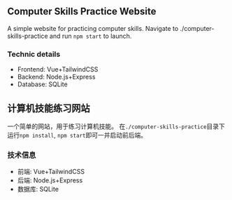 ## Computer Skills Practice Website
A simple website for practicing computer skills. Navigate to ./computer-skills-practice and run `npm start` to launch.

### Technic details
- Frontend: Vue+TailwindCSS
- Backend: Node.js+Express
- Database: SQLite

## 计算机技能练习网站
一个简单的网站，用于练习计算机技能。
在`./computer-skills-practice`目录下运行`npm install`, `npm start`即可一并启动前后端。

### 技术信息
- 前端: Vue+TailwindCSS
- 后端: Node.js+Express
- 数据库: SQLite
